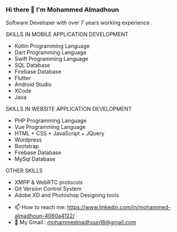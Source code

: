 ### Hi there 👋 I'm Mohammed Almadhoun

Software Developer with over 7 years working experience .

SKILLS IN MOBILE APPLICATION DEVELOPMENT
* Kotlin Programming Language
* Dart Programming Language
* Swift Programming Language
* SQL Database
* Firebase Database
* Flutter 
* Android Studio
* XCode
* Java

SKILLS IN WEBSITE APPLICATION DEVELOPMENT
* PHP Programming Language
* Vue Programming Language
* HTML + CSS + JavaScript + JQuery
* Wordpress
* Bootstrap
* Firebase Database
* MySql Database


OTHER SKILLS 
* XMPP & WebRTC protocols
* Git Version Control System
* Adobe XD and Photoshop Designing tools

- 📫 How to reach me: https://www.linkedin.com/in/mohammed-almadhoun-4060a4122/
- 💬 My Gmail : mohammedmadhoun18@gmail.com

